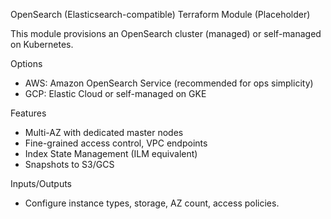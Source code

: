 OpenSearch (Elasticsearch-compatible) Terraform Module (Placeholder)

This module provisions an OpenSearch cluster (managed) or self-managed on Kubernetes.

Options
- AWS: Amazon OpenSearch Service (recommended for ops simplicity)
- GCP: Elastic Cloud or self-managed on GKE

Features
- Multi-AZ with dedicated master nodes
- Fine-grained access control, VPC endpoints
- Index State Management (ILM equivalent)
- Snapshots to S3/GCS

Inputs/Outputs
- Configure instance types, storage, AZ count, access policies.
